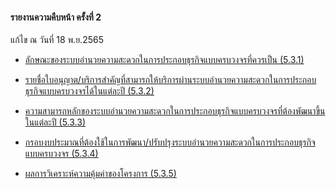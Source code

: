 #### รายงานความคืบหน้า ครั้งที่ 2

แก้ไข ณ วันที่ 18 พ.ย.2565

- [ลักษณะของระบบอำนวยความสะดวกในการประกอบธุรกิจแบบครบวงจรที่ควรเป็น (5.3.1)
    ](/doc/doc2-20221114/DoBiz-Interim2_Chp_1_20221114.pdf)

- [รายชื่อใบอนุญาต/บริการสำคัญที่สามารถให้บริการผ่านระบบอำนวยความสะดวกในการประกอบธุรกิจแบบครบวงจรได้ในแต่ละปี (5.3.2)
    ](/doc/doc2-20221114/DoBiz-Interim2_Chp_2_20221114.pdf)

- [ความสามารถหลักของระบบอำนวยความสะดวกในการประกอบธุรกิจแบบครบวงจรที่ต้องพัฒนาขึ้นในแต่ละปี (5.3.3)
    ](/doc/doc2-20221114/DoBiz-Interim2_Chp_3_20221114.pdf)

- [กรอบงบประมาณที่ต้องใช้ในการพัฒนา/ปรับปรุงระบบอำนวยความสะดวกในการประกอบธุรกิจแบบครบวงจร (5.3.4)
    ](/doc/doc2-20221114/DoBiz-Interim2_Chp_4_20221114.pdf)

- [ผลการวิเคราะห์ความคุ้มค่าของโครงการ (5.3.5)
    ](/doc/doc2-20221114/DoBiz-Interim2_Chp_5_20221114.pdf)

